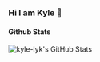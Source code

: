 ### Hi I am Kyle 👋

#### Github Stats
<img align="left" alt="kyle-lyk's GitHub Stats" src="github-readme-stats-three-sable.vercel.app/api?username=kyle-lyk&show_icons=true&hide_border=true" />


<!--
**kyle-lyk/kyle-lyk** is a ✨ _special_ ✨ repository because its `README.md` (this file) appears on your GitHub profile.

Here are some ideas to get you started:

- 🔭 I’m currently working on ...
- 🌱 I’m currently learning ...
- 👯 I’m looking to collaborate on ...
- 🤔 I’m looking for help with ...
- 💬 Ask me about ...
- 📫 How to reach me: ...
- 😄 Pronouns: ...
- ⚡ Fun fact: ...
-->
